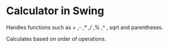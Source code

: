 # Calculator in Swing
Handles functions such as + ,- ,* ,/ ,% ,^ , sqrt and parentheses.

Calculates based on order of operations.

